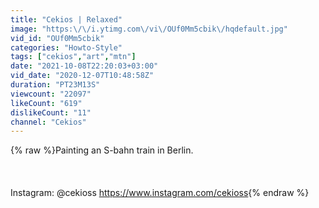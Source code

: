 ```yaml
---
title: "Cekios | Relaxed"
image: "https:\/\/i.ytimg.com\/vi\/OUf0Mm5cbik\/hqdefault.jpg"
vid_id: "OUf0Mm5cbik"
categories: "Howto-Style"
tags: ["cekios","art","mtn"]
date: "2021-10-08T22:20:03+03:00"
vid_date: "2020-12-07T10:48:58Z"
duration: "PT23M13S"
viewcount: "22097"
likeCount: "619"
dislikeCount: "11"
channel: "Cekios"
---
```

{% raw %}Painting an S-bahn train in Berlin.<br /><br /><br /><br />Instagram: @cekioss <a rel="nofollow" target="blank" href="https://www.instagram.com/cekioss">https://www.instagram.com/cekioss</a>{% endraw %}
